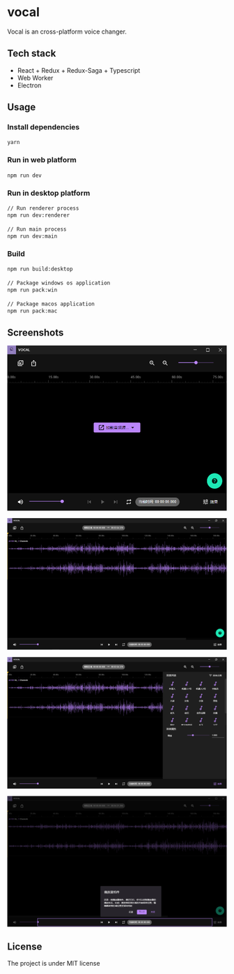 # vocal
Vocal is an cross-platform voice changer.

## Tech stack
- React + Redux + Redux-Saga + Typescript
- Web Worker
- Electron

## Usage

### Install dependencies
    yarn

### Run in web platform

    npm run dev

### Run in desktop platform
    // Run renderer process
    npm run dev:renderer

    // Run main process 
    npm run dev:main

### Build

    npm run build:desktop

    // Package windows os application
    npm run pack:win

    // Package macos application
    npm run pack:mac

## Screenshots

![Startup](./screenshots/startup.png)

![Running](./screenshots/running.png)

![ApplyEffect](./screenshots/apply-effect.png)

![Guide](./screenshots/intro.png)

## License
The project is under MIT license